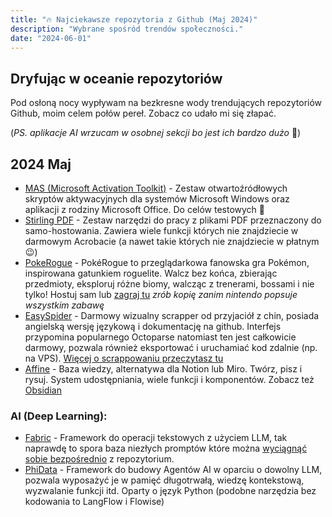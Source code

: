 ```yaml
---
title: "🔥 Najciekawsze repozytoria z Github (Maj 2024)"
description: "Wybrane spośród trendów społeczności."
date: "2024-06-01"
---
```


## Dryfując w oceanie repozytoriów

Pod osłoną nocy wypływam na bezkresne wody trendujących repozytoriów Github, moim celem połów pereł. Zobacz co udało mi się złapać.

(*PS. aplikacje AI wrzucam w osobnej sekcji bo jest ich bardzo dużo* 🤮)

## 2024 Maj

- [MAS (Microsoft Activation Toolkit)](https://github.com/massgravel/Microsoft-Activation-Scripts) - Zestaw otwartoźródłowych skryptów aktywacyjnych dla systemów Microsoft Windows oraz aplikacji z rodziny Microsoft Office. Do celów testowych 🤡
- [Stirling PDF](https://github.com/Stirling-Tools/Stirling-PDF) - Zestaw narzędzi do pracy z plikami PDF przeznaczony do samo-hostowania. Zawiera wiele funkcji których nie znajdziecie w darmowym Acrobacie (a nawet takie których nie znajdziecie w płatnym 😉)
- [PokeRogue](https://github.com/pagefaultgames/pokerogue) - PokéRogue to przeglądarkowa fanowska gra Pokémon, inspirowana gatunkiem roguelite. Walcz bez końca, zbierając przedmioty, eksploruj różne biomy, walcząc z trenerami, bossami i nie tylko! Hostuj sam lub [zagraj tu](https://pokerogue.net/) *zrób kopię zanim nintendo popsuje wszystkim zabawę*
- [EasySpider](https://github.com/NaiboWang/EasySpider) - Darmowy wizualny scrapper od przyjaciół z chin, posiada angielską wersję językową i dokumentację na github. Interfejs przypomina popularnego Octoparse natomiast ten jest całkowicie darmowy, pozwala również eksportować i uruchamiać kod zdalnie (np. na VPS). [Więcej o scrappowaniu przeczytasz tu](../blog/001-web-scrapping)
- [Affine](https://github.com/toeverything/AFFiNE) - Baza wiedzy, alternatywa dla Notion lub Miro. Twórz, pisz i rysuj. System udostępniania, wiele funkcji i komponentów. Zobacz też [Obsidian](https://obsidian.md/)

### AI (Deep Learning):
- [Fabric](https://github.com/danielmiessler/fabric) - Framework do operacji tekstowych z użyciem LLM, tak naprawdę to spora baza niezłych promptów które można [wyciągnąć sobie bezpośrednio](https://github.com/danielmiessler/fabric/tree/main/patterns) z repozytorium.
- [PhiData](https://github.com/phidatahq/phidata) - Framework do budowy Agentów AI w oparciu o dowolny LLM, pozwala wyposażyć je w pamięć długotrwałą, wiedzę kontekstową, wyzwalanie funkcji itd. Oparty o język Python (podobne narzędzia bez kodowania to LangFlow i Flowise)

